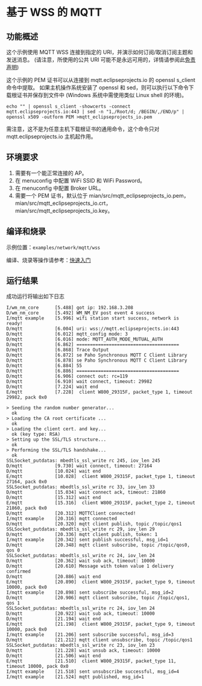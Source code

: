 # 基于 WSS 的 MQTT

## 功能概述
这个示例使用 MQTT WSS 连接到指定的 URI，并演示如何订阅/取消订阅主题和发送消息。
(请注意，所使用的公共 URI 可能不是永远可用的，详情请参阅此[免责声明](https://iot.eclipse.org/getting-started/#sandboxes))

这个示例的 PEM 证书可以从连接到 mqtt.eclipseprojects.io 的 openssl s_client 命令中提取。
如果主机操作系统安装了 openssl 和 sed，则可以执行以下命令下载根证书并保存到文件中 (Windows 系统中需使用类似 Linux shell 的环境)。
```
echo "" | openssl s_client -showcerts -connect mqtt.eclipseprojects.io:443 | sed -n "1,/Root/d; /BEGIN/,/END/p" | openssl x509 -outform PEM >mqtt_eclipseprojects_io.pem
```
需注意，这不是为任意主机下载根证书的通用命令，这个命令只对 mqtt.eclipseprojects.io 主机起作用。

## 环境要求

1. 需要有一个能正常连接的 AP。
2. 在 menuconfig 中配置 WiFi SSID 和 WiFi Password。
3. 在 menuconfig 中配置 Broker URL。
4. 需要一个 PEM 证书，默认位于 mian/src/mqtt_eclipseprojects_io.pem，mian/src/mqtt_eclipseprojects_io.crt，mian/src/mqtt_eclipseprojects_io.key。

## 编译和烧录

示例位置：`examples/network/mqtt/wss`

编译、烧录等操作请参考：[快速入门](https://doc.winnermicro.net/w800/zh_CN/2.2-beta.2/get_started/index.html)

## 运行结果

成功运行将输出如下日志

```
I/wm_nm_core      [5.488] got ip: 192.168.3.208
D/wm_nm_core      [5.492] WM_NM_EV post event 4 success
I/mqtt example    [5.996] wifi station start success, network is ready!
D/mqtt            [6.004] uri: wss://mqtt.eclipseprojects.io:443
D/mqtt            [6.012] mqtt_config mode: 3
D/mqtt            [6.016] mode: MQTT_AUTH_MODE_MUTUAL_AUTH
D/mqtt            [6.862] ======================================
D/mqtt            [6.868] Trace Output
D/mqtt            [6.872] se Paho Synchronous MQTT C Client Library
D/mqtt            [6.878] se Paho Synchronous MQTT C Client Library
D/mqtt            [6.884] 55
D/mqtt            [6.886] ======================================
D/mqtt            [6.906] connect out: rc=119
D/mqtt            [6.910] wait connect, timeout: 29982
D/mqtt            [7.224] wait end
E/mqtt            [7.228]  client W800_29315F, packet_type 1, timeout 29982, pack 0x0

> Seeding the random number generator...
  ok
> Loading the CA root certificate ...
  ok
> Loading the client cert. and key...
  ok (key type: RSA)
> Setting up the SSL/TLS structure...
  ok
> Performing the SSL/TLS handshake...
  ok
SSLSocket_putdatas: mbedtls_ssl_write rc 245, iov_len 245
D/mqtt            [9.730] wait connect, timeout: 27164
D/mqtt            [10.024] wait end
E/mqtt            [10.028]  client W800_29315F, packet_type 1, timeout 27164, pack 0x0
SSLSocket_putdatas: mbedtls_ssl_write rc 33, iov_len 33
D/mqtt            [15.034] wait connect ack, timeout: 21860
D/mqtt            [15.312] wait end
E/mqtt            [15.316]  client W800_29315F, packet_type 2, timeout 21860, pack 0x0
D/mqtt            [20.312] MQTTClient connected!
I/mqtt example    [20.316] mqtt connected
D/mqtt            [20.320] mqtt client publish, topic /topic/qos1
SSLSocket_putdatas: mbedtls_ssl_write rc 29, iov_len 29
D/mqtt            [20.336] mqtt client publish, token: 1
I/mqtt example    [20.342] sent publish successful, msg_id=1
D/mqtt            [20.348] mqtt client subscribe, topic /topic/qos0, qos 0
SSLSocket_putdatas: mbedtls_ssl_write rc 24, iov_len 24
D/mqtt            [20.362] wait sub ack, timeout: 10000
D/mqtt            [20.610] Message with token value 1 delivery confirmed
D/mqtt            [20.886] wait end
E/mqtt            [20.890]  client W800_29315F, packet_type 9, timeout 10000, pack 0x0
I/mqtt example    [20.898] sent subscribe successful, msg_id=2
D/mqtt            [20.906] mqtt client subscribe, topic /topic/qos1, qos 1
SSLSocket_putdatas: mbedtls_ssl_write rc 24, iov_len 24
D/mqtt            [20.922] wait sub ack, timeout: 10000
D/mqtt            [21.194] wait end
E/mqtt            [21.198]  client W800_29315F, packet_type 9, timeout 10000, pack 0x0
I/mqtt example    [21.206] sent subscribe successful, msg_id=3
D/mqtt            [21.212] mqtt client unsubscribe, topic /topic/qos1
SSLSocket_putdatas: mbedtls_ssl_write rc 23, iov_len 23
D/mqtt            [21.228] wait unsub ack, timeout: 10000
D/mqtt            [21.506] wait end
E/mqtt            [21.510]  client W800_29315F, packet_type 11, timeout 10000, pack 0x0
I/mqtt example    [21.518] sent unsubscribe successful, msg_id=4
I/mqtt example    [21.524] mqtt published, msg_id=1
```
